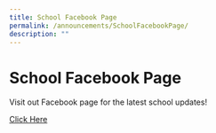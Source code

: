 ```yaml
---
title: School Facebook Page
permalink: /announcements/SchoolFacebookPage/
description: ""
---
```


# School Facebook Page
Visit out Facebook page for the latest school updates! 

[Click Here](https://www.facebook.com/North-View-Primary-School-107412627808856/)